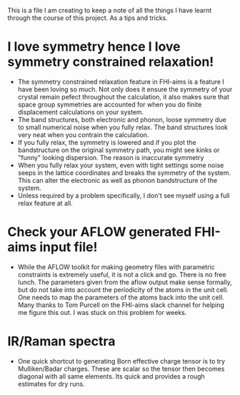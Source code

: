 This is a file I am creating to keep a note of all the things I have learnt through the course of this project. As a tips and tricks. 

# I love symmetry hence I love symmetry constrained relaxation!
- The symmetry constrained relaxation feature in FHI-aims is a feature I have been loving so much. Not only does it ensure the symmetry of your crystal remain pefect throughout the calculation, it also makes sure that space group symmetries are accounted for when you do finite displacement calculations on your system. 
- The band structures, both electronic and phonon, loose symmetry due to small numerical noise when you fully relax. The band structures look very neat when you contrain the calculation. 
- If you fully relax, the symmetry is lowered and if you plot the bandstructure on the original symmetry path, you might see kinks or "funny" looking dispersion. The reason is inaccurate symmetry
- When you fully relax your system, even with tight settings some noise seeps in the lattice coordinates and breaks the symmetry of the system. This can alter the electronic as well as phonon bandstructure of the system. 
- Unless required by a problem specifically, I don't see myself using a full relax feature at all. 
# Check your AFLOW generated FHI-aims input file!
- While the AFLOW toolkit for making geometry files with parametric constraints is extremely useful, it is not a click and go. There is no free lunch. The parameters given from the aflow output make sense formally, but do not take into account the periodicity of the atoms in the unit cell. One needs to map the parameters of the atoms back into the unit cell. Many thanks to Tom Purcell on the FHI-aims slack channel for helping me figure this out. I was stuck on this problem for weeks.  
# IR/Raman spectra
- One quick shortcut to generating Born effective charge tensor is to try Mulliken/Badar charges. These are scalar so the tensor then becomes diagonal with all same elements. Its quick and provides a rough estimates for dry runs. 
